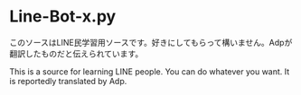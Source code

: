# Line-Bot-x.py
このソースはLINE民学習用ソースです。好きにしてもらって構いません。Adpが翻訳したものだと伝えられています。

This is a source for learning LINE people. You can do whatever you want. It is reportedly translated by Adp.
